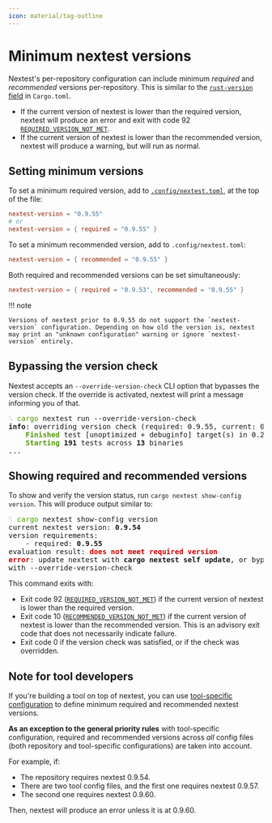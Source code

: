 ```yaml
---
icon: material/tag-outline
---
```


# Minimum nextest versions

<!-- md:version 0.9.55 -->

Nextest's per-repository configuration can include minimum _required_ and _recommended_ versions per-repository. This
is similar to the [`rust-version`
field](https://doc.rust-lang.org/cargo/reference/manifest.html#the-rust-version-field) in
`Cargo.toml`.

- If the current version of nextest is lower than the required version, nextest will produce an error and exit with code 92 [`REQUIRED_VERSION_NOT_MET`][code92].
- If the current version of nextest is lower than the recommended version, nextest will produce a warning, but will run as normal.

## Setting minimum versions

To set a minimum required version, add to [`.config/nextest.toml`](index.md), at the top of
the file:

```toml title="Minimum required version in <code>.config/nextest.toml</code>"
nextest-version = "0.9.55"
# or
nextest-version = { required = "0.9.55" }
```

To set a minimum recommended version, add to `.config/nextest.toml`:

```toml title="Minimum recommended version"
nextest-version = { recommended = "0.9.55" }
```

Both required and recommended versions can be set simultaneously:

```toml title="Minimum required and recommended versions"
nextest-version = { required = "0.9.53", recommended = "0.9.55" }
```

!!! note

    Versions of nextest prior to 0.9.55 do not support the `nextest-version` configuration. Depending on how old the version is, nextest may print an "unknown configuration" warning or ignore `nextest-version` entirely.

## Bypassing the version check

Nextest accepts an `--override-version-check` CLI option that bypasses the version check. If the override is activated, nextest will print a message informing you of that.

<pre><font color="#D3D7CF">% </font><font color="#4E9A06">cargo</font> nextest run --override-version-check
<b>info</b>: overriding version check (required: 0.9.55, current: 0.9.54)
<font color="#4E9A06"><b>    Finished</b></font> test [unoptimized + debuginfo] target(s) in 0.22s
<font color="#4E9A06"><b>    Starting</b></font> <b>191</b> tests across <b>13</b> binaries
...
</pre>

## Showing required and recommended versions

To show and verify the version status, run `cargo nextest show-config version`. This will produce output similar to:

<pre><font color="#D3D7CF">% </font><font color="#4E9A06">cargo</font> nextest show-config version
current nextest version: <b>0.9.54</b>
version requirements:
    - required: <b>0.9.55</b>
evaluation result: <font color="#CC0000"><b>does not meet required version</b></font>
<font color="#CC0000"><b>error</b></font>: update nextest with <b>cargo nextest self update</b>, or bypass check
with --override-version-check
</pre>

This command exits with:

- Exit code 92 ([`REQUIRED_VERSION_NOT_MET`][code92]) if the current version of nextest is lower than the required version.
- Exit code 10 ([`RECOMMENDED_VERSION_NOT_MET`][code10]) if the current version of nextest is lower than the recommended version. This is an advisory exit code that does not necessarily indicate failure.
- Exit code 0 if the version check was satisfied, or if the check was overridden.

## Note for tool developers

If you're building a tool on top of nextest, you can use [tool-specific configuration](index.md#tool-specific-configuration) to define minimum required and recommended nextest versions.

**As an exception to the general priority rules** with tool-specific configuration, required and recommended versions across _all_ config files (both repository and tool-specific configurations) are taken into account.

For example, if:

- The repository requires nextest 0.9.54.
- There are two tool config files, and the first one requires nextest 0.9.57.
- The second one requires nextest 0.9.60.

Then, nextest will produce an error unless it is at 0.9.60.

[code92]: https://docs.rs/nextest-metadata/latest/nextest_metadata/enum.NextestExitCode.html#associatedconstant.REQUIRED_VERSION_NOT_MET
[code10]: https://docs.rs/nextest-metadata/latest/nextest_metadata/enum.NextestExitCode.html#associatedconstant.RECOMMENDED_VERSION_NOT_MET
